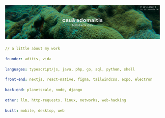 ![image](https://github.com/adomaitisc/adomaitisc/blob/main/hello.png?raw=true)
---

```yaml
// a little about my work

founder: aditis, vida

languages: typescript/js, java, php, go, sql, python, shell

front-end: nextjs, react-native, figma, tailwindcss, expo, electron

back-end: planetscale, node, django

other: llm, http-requests, linux, networks, web-hacking

built: mobile, desktop, web
```
